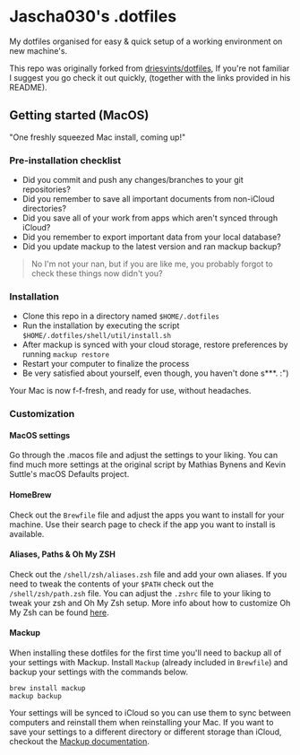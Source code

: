 Jascha030's .dotfiles
==========================

My dotfiles organised for easy & quick setup of a working environment on new machine's.

This repo was originally forked from [driesvints/dotfiles](https://github.com/driesvints/dotfiles), If you're not
familiar I suggest you go check it out quickly, (together with the links provided in his README).

## Getting started (MacOS)

"One freshly squeezed Mac install, coming up!"

### Pre-installation checklist

* Did you commit and push any changes/branches to your git repositories?
* Did you remember to save all important documents from non-iCloud directories?
* Did you save all of your work from apps which aren't synced through iCloud?
* Did you remember to export important data from your local database?
* Did you update mackup to the latest version and ran mackup backup?

> No I'm not your nan, but if you are like me, you probably forgot to check these things now didn't you?

### Installation

* Clone this repo in a directory named `$HOME/.dotfiles`
* Run the installation by executing the script `$HOME/.dotfiles/shell/util/install.sh`
* After mackup is synced with your cloud storage, restore preferences by running `mackup restore`
* Restart your computer to finalize the process
* Be very satisfied about yourself, even though, you haven't done s***. :")

Your Mac is now f-f-fresh, and ready for use, without headaches.

### Customization

#### MacOS settings

Go through the .macos file and adjust the settings to your liking. You can find much more settings at the original
script by Mathias Bynens and Kevin Suttle's macOS Defaults project.

#### HomeBrew

Check out the `Brewfile` file and adjust the apps you want to install for your machine. Use their search page to check
if the app you want to install is available.

#### Aliases, Paths & Oh My ZSH

Check out the `/shell/zsh/aliases.zsh` file and add your own aliases. If you need to tweak the contents of your `$PATH`
check out the `/shell/zsh/path.zsh` file. You can adjust the `.zshrc` file to your liking to tweak your zsh and Oh My
Zsh setup. More info about how to customize Oh My Zsh can be found [here](https://github.com/ohmyzsh/ohmyzsh).

#### Mackup

When installing these dotfiles for the first time you'll need to backup all of your settings with Mackup.
Install `Mackup` (already included in `Brewfile`) and backup your settings with the commands below. 

```shell
brew install mackup
mackup backup
```

Your settings will be synced to iCloud so you can use them to sync between computers and reinstall them when reinstalling your Mac. If you
want to save your settings to a different directory or different storage than iCloud, checkout
the [Mackup documentation](https://github.com/lra/mackup).
